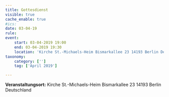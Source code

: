 ```yaml
---
title: Gottesdienst
visible: true
cache_enable: true
#ics: 
date: 03-04-19
rule: 
event:
	start: 03-04-2019 19:00
	end: 03-04-2019 19:30
	location: 'Kirche St.-Michaels-Heim Bismarkallee 23 14193 Berlin Deutschland'
taxonomy:
	category: ['']
	tag: ['April 2019']

---
```




**Veranstaltungsort:** Kirche St.-Michaels-Heim
Bismarkallee 23
14193 Berlin
Deutschland

